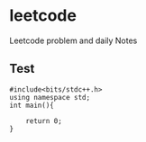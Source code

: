 # leetcode
Leetcode problem and daily Notes

## Test

```
#include<bits/stdc++.h>
using namespace std;
int main(){
	
	return 0;
}
